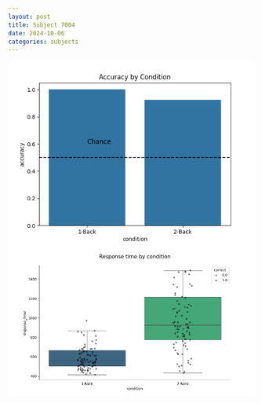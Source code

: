 ```yaml
---
layout: post
title: Subject 7004
date: 2024-10-06
categories: subjects
---
```


![](data/7004/run-5/7004_ATS_acc.png)
![](data/7004/run-5/7004_ATS_rt.png)
